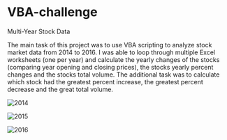 # VBA-challenge
Multi-Year Stock Data

The main task of this project was to use VBA scripting to analyze stock market data from 2014 to 2016. I was able to loop through multiple Excel worksheets (one per year) and calculate the yearly changes of the stocks (comparing year opening and closing prices), the stocks yearly percent changes and the stocks total volume.  The additional task was to calculate which stock had the greatest percent increase, the greatest percent decrease and the great total volume.


![2014](https://user-images.githubusercontent.com/92783857/140661663-eed04e57-7e66-4037-bee2-32634e2dcd13.PNG)

![2015](https://user-images.githubusercontent.com/92783857/140661665-920872a0-9194-47e1-95a5-ebe4f1b4c783.PNG)

![2016](https://user-images.githubusercontent.com/92783857/140661667-e4e217f2-20cd-4def-a962-ad8e7f91d696.PNG)



